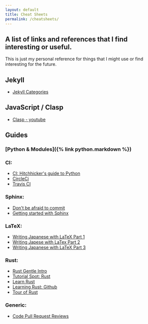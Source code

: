 ```yaml
---
layout: default
title: Cheat Sheets
permalink: /cheatsheets/
---
```


## A list of links and references that I find interesting or useful.
This is just my personal reference for things that I might use or find interesting
for the future.

## Jekyll
  - [Jekyll Categories](https://blog.webjeda.com/jekyll-categories/)

## JavaScript / Clasp
  - [Clasp - youtube](https://www.youtube.com/watch?v=V_7kvwcZf_c)

## Guides

### [Python & Modules]({% link python.markdown %})

### CI:
  - [CI: Hitchhicker's guide to Python](https://docs.python-guide.org/scenarios/ci/)
  - [CircleCi](https://circleci.com/signup/)
  - [Travis CI](https://travis-ci.com)

### Sphinx:
  - [Don't be afraid to commit](https://dont-be-afraid-to-commit.readthedocs.io/en/latest/prerequisites.html)
  - [Getting started with Sphinx](https://docs.readthedocs.io/en/stable/intro/getting-started-with-sphinx.html)

### LaTeX:
  - [Writing Japanese with LaTeX Part 1](https://www.preining.info/blog/2014/12/writing-japanese-in-latex-part-1-introduction/)
  - [Writing Japese with LaTex Part 2](https://www.preining.info/blog/2014/12/writing-japanese-in-latex-part-2-characters-and-encodings/)
  - [Writing Japanese with LaTeX Part 3](https://www.preining.info/blog/2014/12/writing-japanese-in-latex-part-3-simple-documents/)

### Rust:
  - [Rust Gentle Intro](https://stevedonovan.github.io/rust-gentle-intro/readme.html)
  - [Tutorial Spot: Rust](https://www.tutorialspoint.com/rust/index.htm)
  - [Learn Rust](https://hackr.io/tutorials/learn-rust)
  - [Learning Rust: Github](https://learning-rust.github.io)
  - [Tour of Rust](https://tourofrust.com)

### Generic:
  - [Code Pull Request Reviews](https://dev.to/mjuraj/i-made-over-1-000-code-reviews-this-is-what-i-learned-4e9e?utm_source=digest_mailer&utm_medium=email&utm_campaign=digest_email)

